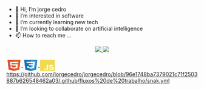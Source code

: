 - 👋 Hi, I’m jorge cedro
- 👀 I’m interested in software
- 🌱 I’m currently learning new tech
- 💞️ I’m looking to collaborate on artificial intelligence
- 📫 How to reach me ...

<!---
jorgecedro/jorgecedro is a ✨ special ✨ repository because its `README.md` (this file) appears on your GitHub profile.
You can click the Preview link to take a look at your changes.
--->

<div align="center">
  <a href="https://github.com/jorgecedro">
  <img height="180em" src="https://github-readme-stats.vercel.app/api?username=jorgecedro&show_icons=true&theme=dracula&include_all_commits=false&count_private=true"/>
  <img height="180em" src="https://github-readme-stats.vercel.app/api/top-langs/?username=jorgecedro&layout=compact&langs_count=7&theme=dracula"/>
</div>

<div style="display: inline_block"><br>
 <img align="center" alt="Jor-HTML" height="30" width="40" src="https://raw.githubusercontent.com/devicons/devicon/master/icons/html5/html5-original.svg">
 <img align="center" alt="Jor-CSS" height="30" width="40" src="https://raw.githubusercontent.com/devicons/devicon/master/icons/css3/css3-original.svg"> 
 <img align="center" alt="Jor-Js" height="30" width="40" src="https://raw.githubusercontent.com/devicons/devicon/master/icons/javascript/javascript-plain.svg">
  </div>
  
 
<div> 
 https://github.com/jorgecedro/jorgecedro/blob/96e1748ba7379021c71f2503887b626548462a03/.github/fluxos%20de%20trabalho/snak.yml

</div>
